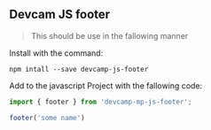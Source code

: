 ## Devcam JS footer
> This should be use in the fallowing manner

Install with the command:

```
npm intall --save devcamp-js-footer
```
Add to the javascript Project with the fallowing code:

```javascript
import { footer } from 'devcamp-mp-js-footer';

footer('some name')
```
